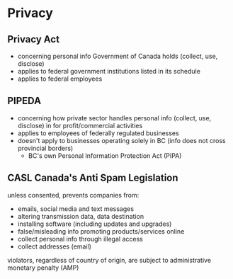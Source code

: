# Privacy

## Privacy Act

* concerning personal info Government of Canada holds (collect, use, disclose)
* applies to federal government institutions listed in its schedule
* applies to federal employees

## PIPEDA

* concerning how private sector handles personal info (collect, use, disclose) in for profit/commercial activities
* applies to employees of federally regulated businesses
* doesn't apply to businesses operating solely in BC (info does not cross provincial borders)
  * BC's own Personal Information Protection Act (PIPA)

## CASL Canada's Anti Spam Legislation

unless consented, prevents companies from:

* emails, social media and text messages
* altering transmission data, data destination
* installing software (including updates and upgrades)
* false/misleading info promoting products/services online
* collect personal info through illegal access
* collect addresses (email)

violators, regardless of country of origin, are subject to administrative monetary penalty (AMP)
